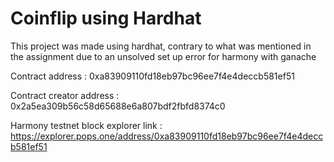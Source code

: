 # Coinflip using Hardhat

This project was made using hardhat, contrary to what was mentioned in the assignment due to an unsolved set up error for harmony with ganache

Contract address : 0xa83909110fd18eb97bc96ee7f4e4deccb581ef51

Contract creator address : 0x2a5ea309b56c58d65688e6a807bdf2fbfd8374c0

Harmony testnet block explorer link : https://explorer.pops.one/address/0xa83909110fd18eb97bc96ee7f4e4deccb581ef51
